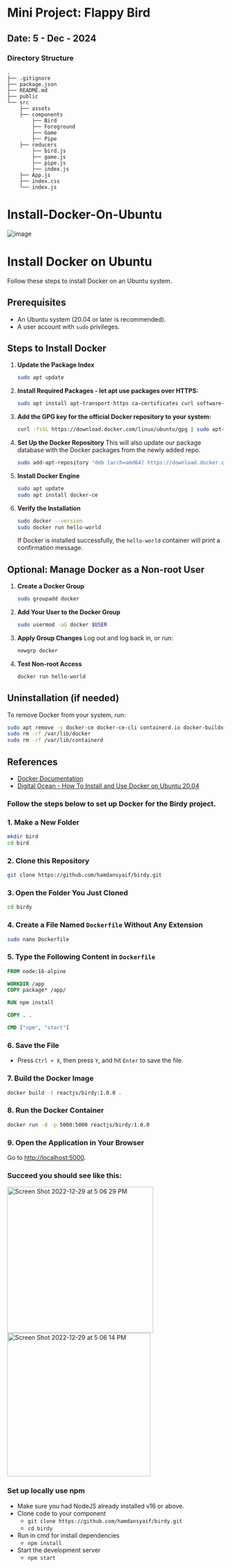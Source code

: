 # Mini Project: Flappy Bird

## Date: 5 - Dec - 2024

### Directory Structure
```
.
├── .gitignore
├── package.json
├── README.md
├── public
└── src
    ├── assets
    ├── components
        ├── Bird
        ├── Foreground
        ├── Game
        ├── Pipe
    ├── reducers
        ├── bird.js
        ├── game.js
        ├── pipe.js
        ├── index.js
    ├── App.js
    ├── index.css
    └── index.js
``` 
# Install-Docker-On-Ubuntu
![image](https://github.com/user-attachments/assets/4b0b72a5-b1c1-48d3-a32a-55f1540d4b3a)

# Install Docker on Ubuntu

Follow these steps to install Docker on an Ubuntu system.

## Prerequisites

- An Ubuntu system (20.04 or later is recommended).
- A user account with `sudo` privileges.

## Steps to Install Docker

1. **Update the Package Index**
   ```bash
   sudo apt update
   ```

2. **Install Required Packages - let apt use packages over HTTPS:**
   ```bash
   sudo apt install apt-transport-https ca-certificates curl software-properties-common
   ```

3. **Add the GPG key for the official Docker repository to your system:**
   ```bash
   curl -fsSL https://download.docker.com/linux/ubuntu/gpg | sudo apt-key add -
   ```

4. **Set Up the Docker Repository**
   This will also update our package database with the Docker packages from the newly added repo.
   ```bash
   sudo add-apt-repository "deb [arch=amd64] https://download.docker.com/linux/ubuntu focal stable"
   ```

6. **Install Docker Engine**
   ```bash
   sudo apt update
   sudo apt install docker-ce
   ```

7. **Verify the Installation**
   ```bash
   sudo docker --version
   sudo docker run hello-world
   ```

   If Docker is installed successfully, the `hello-world` container will print a confirmation message.

## Optional: Manage Docker as a Non-root User

1. **Create a Docker Group**
   ```bash
   sudo groupadd docker
   ```

2. **Add Your User to the Docker Group**
   ```bash
   sudo usermod -aG docker $USER
   ```

3. **Apply Group Changes**
   Log out and log back in, or run:
   ```bash
   newgrp docker
   ```

4. **Test Non-root Access**
   ```bash
   docker run hello-world
   ```

## Uninstallation (if needed)

To remove Docker from your system, run:
```bash
sudo apt remove -y docker-ce docker-ce-cli containerd.io docker-buildx-plugin docker-compose-plugin
sudo rm -rf /var/lib/docker
sudo rm -rf /var/lib/containerd
```

## References

- [Docker Documentation](https://docs.docker.com/engine/install/ubuntu/)
- [Digital Ocean - How To Install and Use Docker on Ubuntu 20.04](https://www.digitalocean.com/community/tutorials/how-to-install-and-use-docker-on-ubuntu-20-04)


### Follow the steps below to set up Docker for the Birdy project.

### 1. Make a New Folder
```bash
mkdir bird
cd bird
```

### 2. Clone this Repository
```bash
git clone https://github.com/hamdansyaif/birdy.git
```

### 3. Open the Folder You Just Cloned
```bash
cd birdy
```

### 4. Create a File Named `Dockerfile` Without Any Extension
```bash
sudo nano Dockerfile
```

### 5. Type the Following Content in `Dockerfile`
```dockerfile
FROM node:16-alpine

WORKDIR /app
COPY package* /app/

RUN npm install

COPY . .

CMD ["npm", "start"]
```

### 6. Save the File
- Press `Ctrl + X`, then press `Y`, and hit `Enter` to save the file.

### 7. Build the Docker Image
```bash
docker build -t reactjs/birdy:1.0.0 .
```

### 8. Run the Docker Container
```bash
docker run -d -p 5000:5000 reactjs/birdy:1.0.0
```

### 9. Open the Application in Your Browser
Go to [http://localhost:5000](http://localhost:5000).

### Succeed you should see like this:
<div>
<img width="338" alt="Screen Shot 2022-12-29 at 5 06 29 PM" src="https://user-images.githubusercontent.com/36496209/210019678-611e9c55-03b8-4cc5-b038-2c14d08c43d4.png">
<img width="332" alt="Screen Shot 2022-12-29 at 5 06 14 PM" src="https://user-images.githubusercontent.com/36496209/210019653-93e75410-0723-43d9-91d4-c54ce82bd2fa.png">
</div>

### Set up locally use npm
- Make sure you had NodeJS already installed v16 or above.
- Clone code to your component
  - `git clone https://github.com/hamdansyaif/birdy.git`
  - `cd birdy`
- Run in cmd for install dependencies
  - `npm install`
- Start the development server
  - `npm start`
